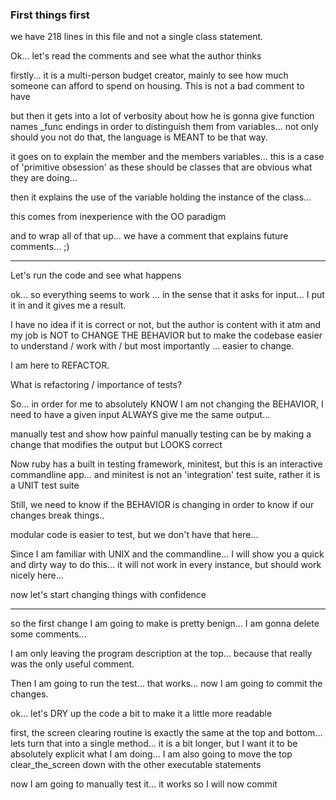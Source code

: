 ### First things first

we have 218 lines in this file and not a single class statement.

Ok... let's read the comments and see what the author thinks

firstly... it is a multi-person budget creator, mainly to see how much someone can afford to spend on housing. This is not a bad
comment to have

but then it gets into a lot of verbosity about how he is gonna give function names _func endings in order to distinguish them
from variables... not only should you not do that, the language is MEANT to be that way.

it goes on to explain the member and the members variables... this is a case of 'primitive obsession' as these should be classes
that are obvious what they are doing...

then it explains the use of the variable holding the instance of the class...

this comes from inexperience with the OO paradigm

and to wrap all of that up... we have a comment that explains future comments... ;)

_________

Let's run the code and see what happens

ok... so everything seems to work ... in the sense that it asks for input... I put it in and it gives me a result.

I have no idea if it is correct or not, but the author is content with it atm and my job is NOT to CHANGE THE BEHAVIOR but
to make the codebase easier to understand / work with / but most importantly ... easier to change.

I am here to REFACTOR.

What is refactoring / importance of tests?

So... in order for me to absolutely KNOW I am not changing the BEHAVIOR, I need to have a given input ALWAYS give me the
same output...

manually test and show how painful manually testing can be by making a change that modifies the output but LOOKS correct

Now ruby has a built in testing framework, minitest, but this is an interactive commandline app... and minitest
is not an 'integration' test suite, rather it is a UNIT test suite

Still, we need to know if the BEHAVIOR is changing in order to know if our changes break things..

modular code is easier to test, but we don't have that here...

Since I am familiar with UNIX and the commandline... I will show you a quick and dirty way to do this... it will not work
in every instance, but should work nicely here...

now let's start changing things with confidence

________

so the first change I am going to make is pretty benign... I am gonna delete some comments...

I am only leaving the program description at the top... because that really was the only useful comment.

Then I am going to run the test... that works... now I am going to commit the changes.

ok... let's DRY up the code a bit to make it a little more readable

first, the screen clearing routine is exactly the same at the top and bottom... lets turn that into a single method... it is a bit longer, but I want it to be absolutely explicit what I am doing... I am also going to move the top clear_the_screen down with
the other executable statements

now I am going to manually test it... it works so I will now commit
